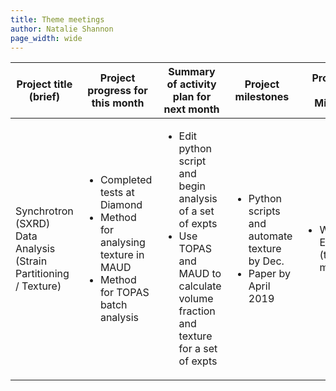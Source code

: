 ```yaml
---
title: Theme meetings
author: Natalie Shannon
page_width: wide
---
```


<table class="smaller">
  <thead>
    <tr>
      <th>Project title (brief)</th>
      <th>Project progress for this month</th>
      <th>Summary of activity plan for next month</th>
      <th>Project milestones</th>
      <th>Project Risks (and Mitigations)</th>
    </tr>
  </thead>
  <tbody>
    <tr>
      <td>Synchrotron (SXRD) Data Analysis (Strain Partitioning / Texture)</td>
      <td>
        <ul>
          <li>Completed tests at Diamond</li>
          <li>Method for analysing texture in MAUD</li>
          <li>Method for TOPAS batch analysis</li>
        </ul>
      </td>
      <td>
        <ul>
          <li>Edit python script and begin analysis of a set of expts</li>
          <li>Use TOPAS and MAUD to calculate volume fraction and texture for a set of expts</li>
        </ul>
      </td>
      <td>
        <ul>
          <li>Python scripts and automate texture by Dec.</li>
          <li>Paper by April 2019</li>
        </ul>
      </td>
      <td>
        <ul>
          <li>Writing up EngD papers (time management)</li>
        </ul>
      </td>
    </tr>
  </tbody>
</table>
